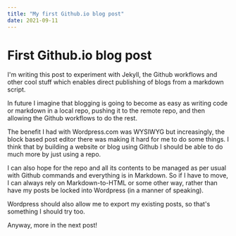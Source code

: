 ```yaml
---
title: "My first Github.io blog post"
date: 2021-09-11
---
```


# First Github.io blog post

I'm writing this post to experiment with Jekyll, the Github workflows and other cool stuff which enables direct publishing of blogs from a markdown script.

In future I imagine that blogging is going to become as easy as writing code or markdown in a local repo, pushing it to the remote repo, and then allowing the Github workflows to do the rest.

The benefit I had with Wordpress.com was WYSIWYG but increasingly, the block based post editor there was making it hard for me to do some things. I think that by building a website or blog using Github I should be able to do much more by just using a repo.

I can also hope for the repo and all its contents to be managed as per usual with Github commands and everything is in Markdown. So if I have to move, I can always rely on Markdown-to-HTML or some other way, rather than have my posts be locked into Wordpress (in a manner of speaking).

Wordpress should also allow me to export my existing posts, so that's something I should try too.

Anyway, more in the next post!

